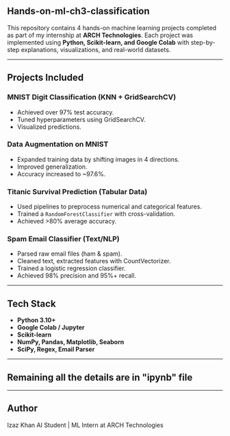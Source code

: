 ## Hands-on-ml-ch3-classification


This repository contains 4 hands-on machine learning projects completed as part of my internship at **ARCH Technologies**. Each project was implemented using **Python, Scikit-learn, and Google Colab** with step-by-step explanations, visualizations, and real-world datasets.

---

##  Projects Included

###  MNIST Digit Classification (KNN + GridSearchCV)
- Achieved over 97% test accuracy.
- Tuned hyperparameters using GridSearchCV.
- Visualized predictions.

###  Data Augmentation on MNIST
- Expanded training data by shifting images in 4 directions.
- Improved generalization.
- Accuracy increased to ~97.6%.

###  Titanic Survival Prediction (Tabular Data)
- Used pipelines to preprocess numerical and categorical features.
- Trained a `RandomForestClassifier` with cross-validation.
- Achieved >80% average accuracy.

###  Spam Email Classifier (Text/NLP)
- Parsed raw email files (ham & spam).
- Cleaned text, extracted features with CountVectorizer.
- Trained a logistic regression classifier.
- Achieved 98% precision and 95%+ recall.

---

##  Tech Stack

- **Python 3.10+**
- **Google Colab / Jupyter**
- **Scikit-learn**
- **NumPy, Pandas, Matplotlib, Seaborn**
- **SciPy, Regex, Email Parser**

---
## Remaining all the details are in "ipynb" file

---
## Author
Izaz Khan
AI Student | ML Intern at ARCH Technologies

